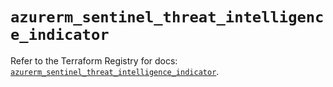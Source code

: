 # `azurerm_sentinel_threat_intelligence_indicator`

Refer to the Terraform Registry for docs: [`azurerm_sentinel_threat_intelligence_indicator`](https://registry.terraform.io/providers/hashicorp/azurerm/3.103.1/docs/resources/sentinel_threat_intelligence_indicator).
